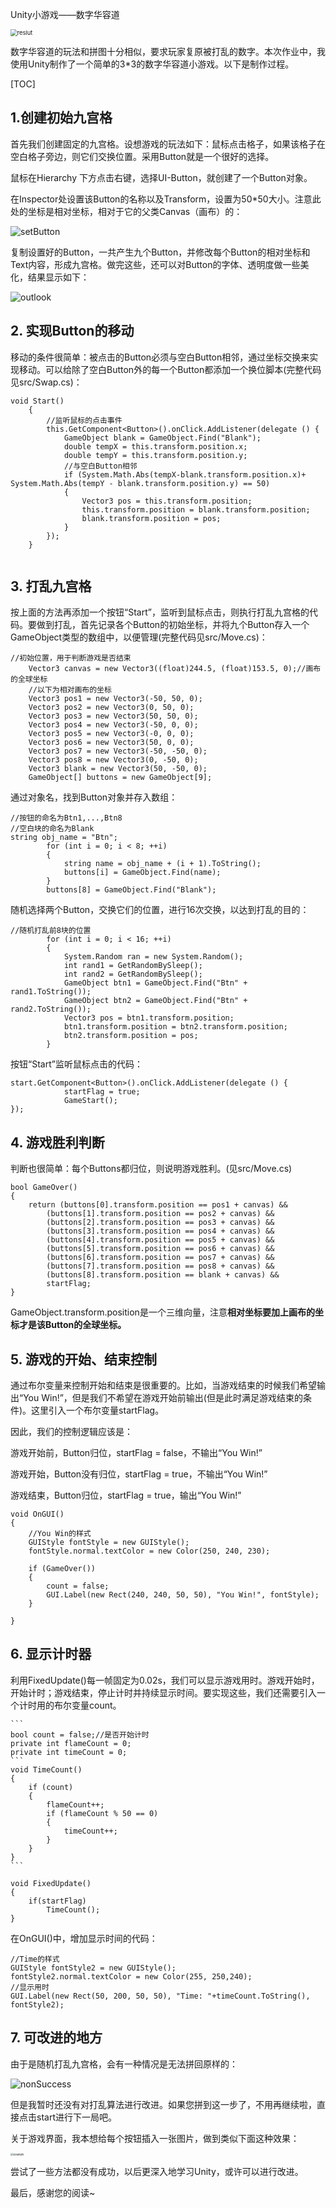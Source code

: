 Unity小游戏——数字华容道

<img src="D:\学术大礼包\3D游戏编程\Unity3d-learning\hw2\img\reslut.png" alt="reslut" style="zoom:67%;" />

数字华容道的玩法和拼图十分相似，要求玩家复原被打乱的数字。本次作业中，我使用Unity制作了一个简单的3*3的数字华容道小游戏。以下是制作过程。

[TOC]

## 1.创建初始九宫格

首先我们创建固定的九宫格。设想游戏的玩法如下：鼠标点击格子，如果该格子在空白格子旁边，则它们交换位置。采用Button就是一个很好的选择。

鼠标在Hierarchy 下方点击右键，选择UI-Button，就创建了一个Button对象。

在Inspector处设置该Button的名称以及Transform，设置为50*50大小。注意此处的坐标是相对坐标，相对于它的父类Canvas（画布）的：

![setButton](D:\学术大礼包\3D游戏编程\Unity3d-learning\hw2\img\setButton.png)

复制设置好的Button，一共产生九个Button，并修改每个Button的相对坐标和Text内容，形成九宫格。做完这些，还可以对Button的字体、透明度做一些美化，结果显示如下：

![outlook](D:\学术大礼包\3D游戏编程\Unity3d-learning\hw2\img\outlook.png)



## 2. 实现Button的移动

移动的条件很简单：被点击的Button必须与空白Button相邻，通过坐标交换来实现移动。可以给除了空白Button外的每一个Button都添加一个换位脚本(完整代码见src/Swap.cs)：

```
void Start()
    {
    	//监听鼠标的点击事件
        this.GetComponent<Button>().onClick.AddListener(delegate () {
            GameObject blank = GameObject.Find("Blank");
            double tempX = this.transform.position.x;
            double tempY = this.transform.position.y;
            //与空白Button相邻
            if (System.Math.Abs(tempX-blank.transform.position.x)+ System.Math.Abs(tempY - blank.transform.position.y) == 50)
            {
                Vector3 pos = this.transform.position;
                this.transform.position = blank.transform.position;
                blank.transform.position = pos;
            }
        });
    }


```



## 3. 打乱九宫格

按上面的方法再添加一个按钮“Start”，监听到鼠标点击，则执行打乱九宫格的代码。要做到打乱，首先记录各个Button的初始坐标，并将九个Button存入一个GameObject类型的数组中，以便管理(完整代码见src/Move.cs)：

```
//初始位置，用于判断游戏是否结束
    Vector3 canvas = new Vector3((float)244.5, (float)153.5, 0);//画布的全球坐标
    //以下为相对画布的坐标
    Vector3 pos1 = new Vector3(-50, 50, 0);
    Vector3 pos2 = new Vector3(0, 50, 0);
    Vector3 pos3 = new Vector3(50, 50, 0);
    Vector3 pos4 = new Vector3(-50, 0, 0);
    Vector3 pos5 = new Vector3(-0, 0, 0);
    Vector3 pos6 = new Vector3(50, 0, 0);
    Vector3 pos7 = new Vector3(-50, -50, 0);
    Vector3 pos8 = new Vector3(0, -50, 0);
    Vector3 blank = new Vector3(50, -50, 0);
    GameObject[] buttons = new GameObject[9];
```

通过对象名，找到Button对象并存入数组：

```
//按钮的命名为Btn1,...,Btn8
//空白块的命名为Blank
string obj_name = "Btn";
        for (int i = 0; i < 8; ++i)
        {
            string name = obj_name + (i + 1).ToString();
            buttons[i] = GameObject.Find(name);
        }
        buttons[8] = GameObject.Find("Blank");
```

随机选择两个Button，交换它们的位置，进行16次交换，以达到打乱的目的：

```
//随机打乱前8块的位置
        for (int i = 0; i < 16; ++i)
        {
            System.Random ran = new System.Random();
            int rand1 = GetRandomBySleep();
            int rand2 = GetRandomBySleep();
            GameObject btn1 = GameObject.Find("Btn" + rand1.ToString());
            GameObject btn2 = GameObject.Find("Btn" + rand2.ToString());
            Vector3 pos = btn1.transform.position;
            btn1.transform.position = btn2.transform.position;
            btn2.transform.position = pos;
        }
```

按钮“Start”监听鼠标点击的代码：

```
start.GetComponent<Button>().onClick.AddListener(delegate () {
            startFlag = true;
            GameStart();
});
```



## 4. 游戏胜利判断

判断也很简单：每个Buttons都归位，则说明游戏胜利。(见src/Move.cs)

    bool GameOver()
    {
        return (buttons[0].transform.position == pos1 + canvas) &&
            (buttons[1].transform.position == pos2 + canvas) &&
            (buttons[2].transform.position == pos3 + canvas) &&
            (buttons[3].transform.position == pos4 + canvas) &&
            (buttons[4].transform.position == pos5 + canvas) &&
            (buttons[5].transform.position == pos6 + canvas) &&
            (buttons[6].transform.position == pos7 + canvas) &&
            (buttons[7].transform.position == pos8 + canvas) &&
            (buttons[8].transform.position == blank + canvas) &&
            startFlag;
    }
GameObject.transform.position是一个三维向量，注意**相对坐标要加上画布的坐标才是该Button的全球坐标。**



## 5. 游戏的开始、结束控制

通过布尔变量来控制开始和结束是很重要的。比如，当游戏结束的时候我们希望输出“You Win!”，但是我们不希望在游戏开始前输出(但是此时满足游戏结束的条件)。这里引入一个布尔变量startFlag。

因此，我们的控制逻辑应该是：

游戏开始前，Button归位，startFlag = false，不输出“You Win!”

游戏开始，Button没有归位，startFlag = true，不输出“You Win!”

游戏结束，Button归位，startFlag = true，输出“You Win!”

    void OnGUI()
    {
        //You Win的样式
        GUIStyle fontStyle = new GUIStyle();
        fontStyle.normal.textColor = new Color(250, 240, 230);
    
        if (GameOver())
        {
            count = false;
            GUI.Label(new Rect(240, 240, 50, 50), "You Win!", fontStyle);
        }
        
    }


## 6. 显示计时器

利用FixedUpdate()每一帧固定为0.02s，我们可以显示游戏用时。游戏开始时，开始计时；游戏结束，停止计时并持续显示时间。要实现这些，我们还需要引入一个计时用的布尔变量count。

```
​```
bool count = false;//是否开始计时
private int flameCount = 0;
private int timeCount = 0;
​```
void TimeCount()
{
    if (count)
    {
        flameCount++;
        if (flameCount % 50 == 0)
        {
            timeCount++;
        }
    }
}
​```

void FixedUpdate()
{
	if(startFlag)
    	TimeCount();
}
```

在OnGUI()中，增加显示时间的代码：

```
//Time的样式
GUIStyle fontStyle2 = new GUIStyle();
fontStyle2.normal.textColor = new Color(255, 250,240);
//显示用时
GUI.Label(new Rect(50, 200, 50, 50), "Time: "+timeCount.ToString(), fontStyle2);
```



## 7. 可改进的地方

由于是随机打乱九宫格，会有一种情况是无法拼回原样的：

![nonSuccess](D:\学术大礼包\3D游戏编程\Unity3d-learning\hw2\img\nonSuccess.png)

但是我暂时还没有对打乱算法进行改进。如果您拼到这一步了，不用再继续啦，直接点击start进行下一局吧。

关于游戏界面，我本想给每个按钮插入一张图片，做到类似下面这种效果：

<img src="D:\学术大礼包\3D游戏编程\Unity3d-learning\hw2\img\example.jpg" alt="example" style="zoom:30%;" />

尝试了一些方法都没有成功，以后更深入地学习Unity，或许可以进行改进。

最后，感谢您的阅读~